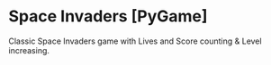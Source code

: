 # Space Invaders [PyGame]

Classic Space Invaders game with Lives and Score counting & Level increasing.
